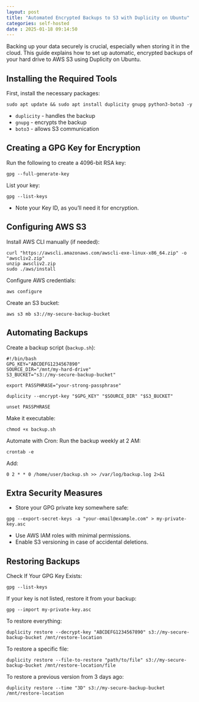 ```yaml
---
layout: post
title: "Automated Encrypted Backups to S3 with Duplicity on Ubuntu" 
categories: self-hosted
date : 2025-01-18 09:14:50
---
```


Backing up your data securely is crucial, especially when storing it in the cloud. This guide explains how to set up automatic, encrypted backups of your hard drive to AWS S3 using Duplicity on Ubuntu.

## Installing the Required Tools

First, install the necessary packages:

```
sudo apt update && sudo apt install duplicity gnupg python3-boto3 -y 
```
- `duplicity` - handles the backup
- `gnupg` - encrypts the backup
- `boto3` - allows S3 communication

## Creating a GPG Key for Encryption

Run the following to create a 4096-bit RSA key:

```
gpg --full-generate-key
```

List your key:
```
gpg --list-keys
```

- Note your Key ID, as you’ll need it for encryption.

## Configuring AWS S3

Install AWS CLI manually (if needed):

```
curl "https://awscli.amazonaws.com/awscli-exe-linux-x86_64.zip" -o "awscliv2.zip"
unzip awscliv2.zip
sudo ./aws/install
```

Configure AWS credentials:
```
aws configure
```

Create an S3 bucket:
```
aws s3 mb s3://my-secure-backup-bucket
```

## Automating Backups

Create a backup script (`backup.sh`):
```
#!/bin/bash
GPG_KEY="ABCDEFG1234567890"
SOURCE_DIR="/mnt/my-hard-drive"
S3_BUCKET="s3://my-secure-backup-bucket"

export PASSPHRASE="your-strong-passphrase"

duplicity --encrypt-key "$GPG_KEY" "$SOURCE_DIR" "$S3_BUCKET"

unset PASSPHRASE
```

Make it executable:
```
chmod +x backup.sh
```

Automate with Cron:
Run the backup weekly at 2 AM:
```
crontab -e
```
Add:
```
0 2 * * 0 /home/user/backup.sh >> /var/log/backup.log 2>&1
```

## Extra Security Measures

- Store your GPG private key somewhere safe:
```
gpg --export-secret-keys -a "your-email@example.com" > my-private-key.asc
```
- Use AWS IAM roles with minimal permissions.
- Enable S3 versioning in case of accidental deletions.

## Restoring Backups

Check If Your GPG Key Exists:
```
gpg --list-keys
```
If your key is not listed, restore it from your backup:
```
gpg --import my-private-key.asc
```

To restore everything:
```
duplicity restore --decrypt-key "ABCDEFG1234567890" s3://my-secure-backup-bucket /mnt/restore-location
```

To restore a specific file:
```
duplicity restore --file-to-restore "path/to/file" s3://my-secure-backup-bucket /mnt/restore-location/file
```

To restore a previous version from 3 days ago:
```
duplicity restore --time "3D" s3://my-secure-backup-bucket /mnt/restore-location
```


